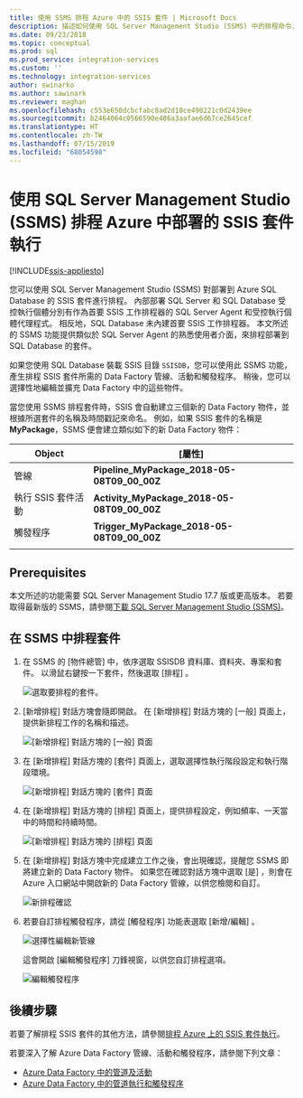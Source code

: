 ```yaml
---
title: 使用 SSMS 排程 Azure 中的 SSIS 套件 | Microsoft Docs
description: 描述如何使用 SQL Server Management Studio (SSMS) 中的排程命令，來排程部署到 Azure SQL Database 的 SSIS 套件。
ms.date: 09/23/2018
ms.topic: conceptual
ms.prod: sql
ms.prod_service: integration-services
ms.custom: ''
ms.technology: integration-services
author: swinarko
ms.author: sawinark
ms.reviewer: maghan
ms.openlocfilehash: c553e650dcbcfabc8ad2d18ce490221c0d2439ee
ms.sourcegitcommit: b2464064c0566590e486a3aafae6d67ce2645cef
ms.translationtype: HT
ms.contentlocale: zh-TW
ms.lasthandoff: 07/15/2019
ms.locfileid: "68054598"
---
```

# <a name="schedule-the-execution-of-ssis-packages-deployed-in-azure-with-sql-server-management-studio-ssms"></a>使用 SQL Server Management Studio (SSMS) 排程 Azure 中部署的 SSIS 套件執行

[!INCLUDE[ssis-appliesto](../../includes/ssis-appliesto-ssvrpluslinux-asdb-asdw-xxx.md)]



您可以使用 SQL Server Management Studio (SSMS) 對部署到 Azure SQL Database 的 SSIS 套件進行排程。 內部部署 SQL Server 和 SQL Database 受控執行個體分別有作為首要 SSIS 工作排程器的 SQL Server Agent 和受控執行個體代理程式。 相反地，SQL Database 未內建首要 SSIS 工作排程器。 本文所述的 SSMS 功能提供類似於 SQL Server Agent 的熟悉使用者介面，來排程部署到 SQL Database 的套件。

如果您使用 SQL Database 裝載 SSIS 目錄 `SSISDB`，您可以使用此 SSMS 功能，產生排程 SSIS 套件所需的 Data Factory 管線、活動和觸發程序。 稍後，您可以選擇性地編輯並擴充 Data Factory 中的這些物件。

當您使用 SSMS 排程套件時，SSIS 會自動建立三個新的 Data Factory 物件，並根據所選套件的名稱及時間戳記來命名。 例如，如果 SSIS 套件的名稱是 **MyPackage**，SSMS 便會建立類似如下的新 Data Factory 物件：

| Object | [屬性] |
|---|---|
| 管線 | **Pipeline_MyPackage_2018-05-08T09_00_00Z** |
| 執行 SSIS 套件活動 | **Activity_MyPackage_2018-05-08T09_00_00Z** |
| 觸發程序 | **Trigger_MyPackage_2018-05-08T09_00_00Z** |
|||

## <a name="prerequisites"></a>Prerequisites

本文所述的功能需要 SQL Server Management Studio 17.7 版或更高版本。 若要取得最新版的 SSMS，請參閱[下載 SQL Server Management Studio (SSMS)](../../ssms/download-sql-server-management-studio-ssms.md)。

## <a name="schedule-a-package-in-ssms"></a>在 SSMS 中排程套件

1. 在 SSMS 的 [物件總管] 中，依序選取 SSISDB 資料庫、資料夾、專案和套件。 以滑鼠右鍵按一下套件，然後選取 [排程]  。

    ![選取要排程的套件。](media/ssis-azure-schedule-packages-ssms/schedule-ssms-image1-schedule.png)

2. [新增排程]  對話方塊會隨即開啟。 在 [新增排程]  對話方塊的 [一般]  頁面上，提供新排程工作的名稱和描述。

    ![[新增排程] 對話方塊的 [一般] 頁面](media/ssis-azure-schedule-packages-ssms/schedule-ssms-image2-new-schedule.png)

3. 在 [新增排程]  對話方塊的 [套件]  頁面上，選取選擇性執行階段設定和執行階段環境。

    ![[新增排程] 對話方塊的 [套件] 頁面](media/ssis-azure-schedule-packages-ssms/schedule-ssms-image3-new-schedule2.png)

4. 在 [新增排程]  對話方塊的 [排程]  頁面上，提供排程設定，例如頻率、一天當中的時間和持續時間。

    ![[新增排程] 對話方塊的 [排程] 頁面](media/ssis-azure-schedule-packages-ssms/schedule-ssms-image4-new-schedule3.png)

5. 在 [新增排程]  對話方塊中完成建立工作之後，會出現確認，提醒您 SSMS 即將建立新的 Data Factory 物件。 如果您在確認對話方塊中選取 [是]  ，則會在 Azure 入口網站中開啟新的 Data Factory 管線，以供您檢閱和自訂。

    ![新排程確認](media/ssis-azure-schedule-packages-ssms/schedule-ssms-image5-confirmation.png)

6. 若要自訂排程觸發程序，請從 [觸發程序]  功能表選取 [新增/編輯]  。

    ![選擇性編輯新管線](media/ssis-azure-schedule-packages-ssms/schedule-ssms-image6-edit.png)

    這會開啟 [編輯觸發程序]  刀鋒視窗，以供您自訂排程選項。

    ![編輯觸發程序](media/ssis-azure-schedule-packages-ssms/schedule-ssms-image7-edit2.png)

## <a name="next-steps"></a>後續步驟

若要了解排程 SSIS 套件的其他方法，請參閱[排程 Azure 上的 SSIS 套件執行](ssis-azure-schedule-packages.md)。

若要深入了解 Azure Data Factory 管線、活動和觸發程序，請參閱下列文章：
-   [Azure Data Factory 中的管道及活動](https://docs.microsoft.com/azure/data-factory/concepts-pipelines-activities)
-   [Azure Data Factory 中的管道執行和觸發程序](https://docs.microsoft.com/azure/data-factory/concepts-pipeline-execution-triggers)

